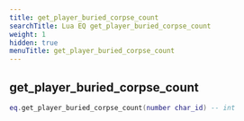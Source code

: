 ```yaml
---
title: get_player_buried_corpse_count
searchTitle: Lua EQ get_player_buried_corpse_count
weight: 1
hidden: true
menuTitle: get_player_buried_corpse_count
---
```

## get_player_buried_corpse_count
```lua
eq.get_player_buried_corpse_count(number char_id) -- int
```